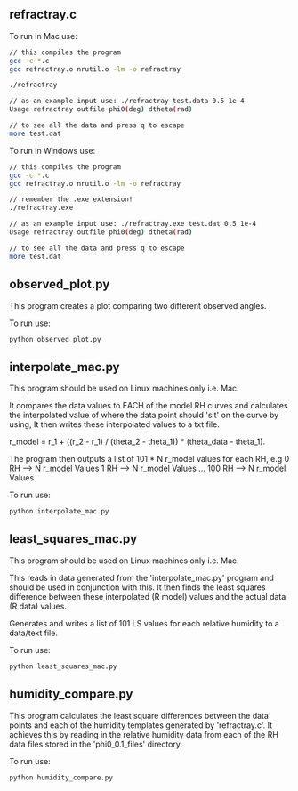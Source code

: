 ## refractray.c

To run in Mac use:

```bash
// this compiles the program
gcc -c *.c
gcc refractray.o nrutil.o -lm -o refractray

./refractray

// as an example input use: ./refractray test.data 0.5 1e-4 
Usage refractray outfile phi0(deg) dtheta(rad)

// to see all the data and press q to escape
more test.dat
```

To run in Windows use:

```bash
// this compiles the program
gcc -c *.c
gcc refractray.o nrutil.o -lm -o refractray

// remember the .exe extension!
./refractray.exe

// as an example input use: ./refractray.exe test.dat 0.5 1e-4 
Usage refractray outfile phi0(deg) dtheta(rad)

// to see all the data and press q to escape
more test.dat
```

## observed_plot.py

This program creates a plot comparing two different observed angles.

To run use:
```bash
python observed_plot.py
```


## interpolate_mac.py

This program should be used on Linux machines only i.e. Mac.

It compares the data values to EACH of the model RH curves and calculates the interpolated value of where the
data point should 'sit' on the curve by using, It then writes these interpolated values to a txt file.

r_model = r_1 + ((r_2 - r_1) / (theta_2 - theta_1)) * (theta_data - theta_1).

The program then outputs a list of 101 * N r_model values for each RH, e.g
0 RH --> N r_model Values
1 RH --> N r_model Values
...
100 RH --> N r_model Values

To run use:
```bash
python interpolate_mac.py
```

## least_squares_mac.py

This program should be used on Linux machines only i.e. Mac.

This reads in data generated from the 'interpolate_mac.py' program and should be used in conjunction with this.
It then finds the least squares difference between these interpolated (R model) values and the actual data (R data) values. 

Generates and writes a list of 101 LS values for each relative humidity to a data/text file.

To run use:
```bash
python least_squares_mac.py
```


## humidity_compare.py

This program calculates the least square differences between the data points and each of the humidity templates generated by 'refractray.c'.
It achieves this by reading in the relative humidity data from each of the RH data files stored in the 'phi0_0.1_files' directory.

To run use:

```bash
python humidity_compare.py
```